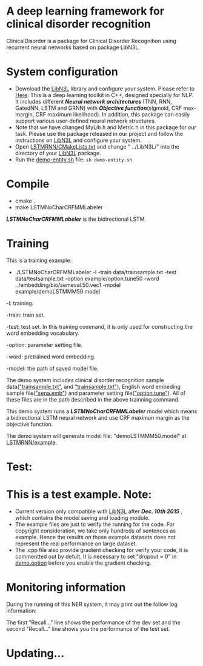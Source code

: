 A deep learning framework for clinical disorder recognition
======
ClinicalDisorder is a package for Clinical Disorder Recognition using recurrent neural networks based on package LibN3L. 

System configuration
======
* Download the [LibN3L](https://github.com/SUTDNLP/LibN3L) library and configure your system. Please refer to [Here](https://github.com/SUTDNLP/LibN3L). This is a deep learning toolkit in C++, designed specially for NLP. It includes different ***Neural network architectures*** (TNN, RNN, GatedNN, LSTM and GRNN) with ***Objective function***(sigmoid, CRF max-margin, CRF maximum likelihood). In addition, this package can easily support various user-defined neural network structures.
* Note that we have changed MyLib.h and Metric.h in this package for our task. Please use the package released in our project and follow the instructions on [LibN3L](https://github.com/SUTDNLP/LibN3L) and configure your system.
* Open [LSTMRNN/CMakeLists.txt](CMakeLists.txt) and change " ../LibN3L/" into the directory of your [LibN3L](https://github.com/SUTDNLP/LibN3L) package.
* Run the [demo-entity.sh](demo-entity.sh) file: `sh demo-entity.sh`

Compile
======
* cmake .
* make LSTMNoCharCRFMMLabeler

***LSTMNoCharCRFMMLabeler*** is the bidirectional LSTM.

Training
=====
This is a training example.

* ./LSTMNoCharCRFMMLabeler -l -train data/trainsample.txt -test data/testsample.txt -option example/option.tune50 -word ../embedding/bio/semeval.50.vec1 -model example/demoLSTMMM50.model

-l: training. 

-train: train set. 

-test: test set. In this training command, it is only used for constructing the word embedding vocabulary. 

-option:  parameter setting file. 

-word: pretrained word embedding. 

-model: the path of saved model file. 



The demo system includes clinical disorder recognition sample data(["trainsample.txt"](LSTMRNN/data/trainsample.txt), and ["trainsample.txt"](LSTMRNN/data/testsample.txt)), English word embeding sample file(["sena.emb"](embeddings/senna/sena.emb)) and parameter setting file(["option.tune"](LSTMRNN/example/optiontune)). All of these files are in the path described in the above trainning command.
 
This demo system runs a ***LSTMNoCharCRFMMLabeler*** model which means a bidirectional LSTM neural network and use CRF maximun margin as the objective function. 

The demo system will generate model file: "demoLSTMMM50.model" at [LSTMRNN/example](example).

Test:
=====

This is a test example.
Note: 
======
* Current version only compatible with [LibN3L](https://github.com/SUTDNLP/LibN3L) after ***Dec. 10th 2015*** , which contains the model saving and loading module.
* The example files are just to verify the running for the code. For copyright consideration, we take only hundreds of sentences as example. Hence the results on those example datasets does not represent the real performance on large dataset.
* The .cpp file also provide gradient checking for verify your code, it is commentted out by defult. It is necessary to set "dropout = 0" in [demo.option](example/demo.option) before you enable the gradient checking.


Monitoring information
=====
During the running of this NER system, it may print out the follow log information:


The first "Recall..." line shows the performance of the dev set and the second "Recall..." line shows 
you the performance of the test set.


Updating...
====

